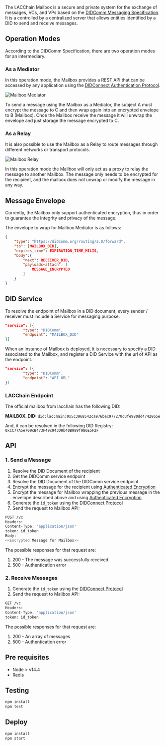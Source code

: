 The LACChain Mailbox is a secure and private system for the exchange of messages, VCs, and VPs based on the [DIDComm Messaging Specification](https://identity.foundation/didcomm-messaging/spec/). It is a controlled by a centralized server that allows entities identified by a DID to send and receive messages.

## Operation Modes

According to the DIDComm Specification, there are two operation modes for an intermediary.

### As a Mediator

In this operation mode, the Mailbox provides a REST API that can be accessed by any application using the [DIDConnect Authentication Protocol](https://dev.lacchain.net/en/working-groups/ssi/authentication).

![Mailbox Mediator](./_assets/mediator.png)

To send a message using the Mailbox as a Mediator, the subject A must encrypt the message to C and then wrap again into an encrypted envelope to B (Mailbox). 
Once the Mailbox receive the message it will unwrap the envelope and just storage the message encrypted to C.

### As a Relay

It is also possible to use the Mailbox as a Relay to route messages through different networks or transport protocols.

![Mailbox Relay](./_assets/relay.png)

In this operation mode the Mailbox will only act as a proxy to relay the message to another Mailbox. 
The message only needs to be encrypted for the recipient, and the mailbox does not unwrap or modify the message in any way.

## Message Envelope

Currently, the Mailbox only support authenticated encryption, thus in order to guarantee the integrity and privacy of the message.

The envelope to wrap for Mailbox Mediator is as follows:

```json
{
    "type": "https://didcomm.org/routing/2.0/forward",
    "to": [MAILBOX_DID],
    "expires_time": EXPIRATION_TIME_MILIS,
    "body":{
        "next": RECEIVER_DID,
        "payloads~attach": [
            MESSAGE_ENCRYPTED
        ]
    }
}
```

## DID Service

To resolve the endpoint of Mailbox in a DID document, every sender / receiver must include a Service for messaging purpose.

```json
"service": [{
        "type": "DIDComm",
        "endpoint": "MAILBOX_DID"
}]
```

When an instance of Mailbox is deployed, it is necessary to specify a DID associated to the Mailbox, and register a DID Service with the url of API as the endpoint.

```json
"service": [{
        "type": "DIDComm",
        "endpoint": "API_URL"
}]
```

### LACChain Endpoint

The official mailbox from lacchain has the following DID: 

**MAILBOX_DID:** ```did:lac:main:0x5c3968542ca976bec977270d3fe980dd4742865e```

And, it can be resolved in the following DID Registry: ``0xCC77A5e709cB473F49c943D9b40B989f986E5F2F``

## API

### 1. Send a Message

1. Resolve the DID Document of the recipient
2. Get the DIDComm service endpoint
3. Resolve the DID Document of the DIDComm service endpoint
4. Encrypt the message for the recipient using [Authenticated Encryption](https://datatracker.ietf.org/doc/html/draft-madden-jose-ecdh-1pu-04) 
5. Encrypt the message for Mailbox wrapping the previous message in the envelope described above and using [Authenticated Encryption](https://datatracker.ietf.org/doc/html/draft-madden-jose-ecdh-1pu-04)
6. Generate the ``id_token`` using the [DIDConnect Protocol](https://dev.lacchain.net/en/working-groups/ssi/authentication)
7. Send the request to Mailbox API:
```bash
POST /vc
Headers:
Content-Type: 'application/json'
token: id_token
Body:
<<Encrypted Message for Mailbox>>
```

The possible responses for that request are:

1. 200 - The message was successfully received 
2. 500 - Authentication error

### 2. Receive Messages

1. Generate the ``id_token`` using the [DIDConnect Protocol](https://dev.lacchain.net/en/working-groups/ssi/authentication)
2. Send the request to Mailbox API:
```bash
GET /vc
Headers:
Content-Type: 'application/json'
token: id_token
```

The possible responses for that request are:

1. 200 - An array of messages
2. 500 - Authentication error

## Pre requisites

- Node > v14.4
- Redis

## Testing

```bash
npm install
npm test
```

## Deploy

```bash
npm install
npm start
```
